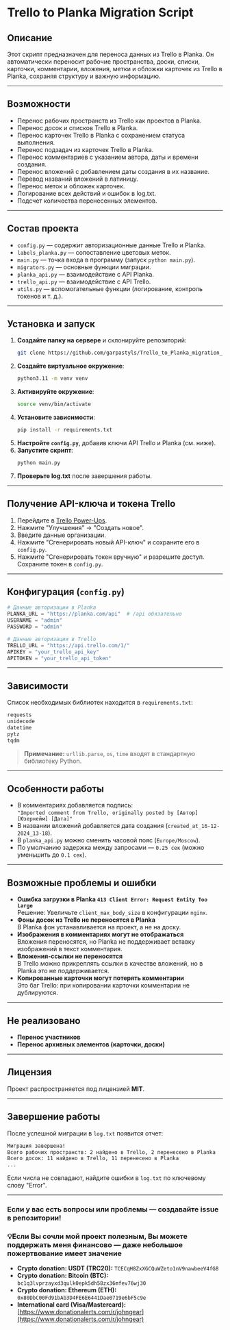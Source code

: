 # Trello to Planka Migration Script

## Описание
Этот скрипт предназначен для переноса данных из Trello в Planka. Он автоматически переносит рабочие пространства, доски, списки, карточки, комментарии, вложения, метки и обложки карточек из Trello в Planka, сохраняя структуру и важную информацию.

---

## Возможности
- Перенос рабочих пространств из Trello как проектов в Planka.
- Перенос досок и списков Trello в Planka.
- Перенос карточек Trello в Planka с сохранением статуса выполнения.
- Перенос подзадач из карточек Trello в Planka.
- Перенос комментариев с указанием автора, даты и времени создания.
- Перенос вложений с добавлением даты создания в их название.
- Перевод названий вложений в латиницу.
- Перенос меток и обложек карточек.
- Логирование всех действий и ошибок в log.txt.
- Подсчет количества перенесенных элементов.

---

## Состав проекта
- `config.py` — содержит авторизационные данные Trello и Planka.
- `labels_planka.py` — сопоставление цветовых меток.
- `main.py` — точка входа в программу (запуск `python main.py`).
- `migrators.py` — основные функции миграции.
- `planka_api.py` — взаимодействие с API Planka.
- `trello_api.py` — взаимодействие с API Trello.
- `utils.py` — вспомогательные функции (логирование, контроль токенов и т. д.).

---

## Установка и запуск
1. **Создайте папку на сервере** и склонируйте репозиторий:
   ```sh
   git clone https://github.com/garpastyls/Trello_to_Planka_migration_script.git
   ```
2. **Создайте виртуальное окружение**:
   ```sh
   python3.11 -m venv venv
   ```
3. **Активируйте окружение**:
   ```sh
   source venv/bin/activate
   ```
4. **Установите зависимости**:
   ```sh
   pip install -r requirements.txt
   ```
5. **Настройте `config.py`**, добавив ключи API Trello и Planka (см. ниже).
6. **Запустите скрипт**:
   ```sh
   python main.py
   ```
7. **Проверьте log.txt** после завершения работы.

---

## Получение API-ключа и токена Trello
1. Перейдите в [Trello Power-Ups](https://trello.com/power-ups/admin).
2. Нажмите "Улучшения" → "Создать новое".
3. Введите данные организации.
4. Нажмите "Сгенерировать новый API-ключ" и сохраните его в `config.py`.
5. Нажмите "Сгенерировать токен вручную" и разрешите доступ. Сохраните токен в `config.py`.

---

## Конфигурация (`config.py`)
```python
# Данные авторизации в Planka
PLANKA_URL = "https://planka.com/api"  # /api обязательно
USERNAME = "admin"
PASSWORD = "admin"

# Данные авторизации в Trello
TRELLO_URL = "https://api.trello.com/1/"
APIKEY = "your_trello_api_key"
APITOKEN = "your_trello_api_token"
```

---

## Зависимости
Список необходимых библиотек находится в `requirements.txt`:
```txt
requests
unidecode
datetime
pytz
tqdm
```
> **Примечание:** `urllib.parse`, `os`, `time` входят в стандартную библиотеку Python.

---

## Особенности работы
- В комментариях добавляется подпись:  
  `"Imported comment from Trello, originally posted by [Автор] [Юзернейм] [Дата]"`
- В названии вложений добавляется дата создания (`created_at_16-12-2024_13-18`).
- В `planka_api.py` можно сменить часовой пояс (`Europe/Moscow`).
- По умолчанию задержка между запросами — `0.25 сек` (можно уменьшить до `0.1 сек`).

---

## Возможные проблемы и ошибки
- **Ошибка загрузки в Planka `413 Client Error: Request Entity Too Large`**  
  Решение: Увеличьте `client_max_body_size` в конфигурации `nginx`.
- **Фоны досок из Trello не переносятся в Planka**  
  В Planka фон устанавливается на проект, а не на доску.
- **Изображения в комментариях могут не отображаться**  
  Вложения переносятся, но Planka не поддерживает вставку изображений в текст комментария.
- **Вложения-ссылки не переносятся**  
  В Trello можно прикреплять ссылки в качестве вложений, но в Planka это не поддерживается.
- **Копированные карточки могут потерять комментарии**  
  Это баг Trello: при копировании карточки комментарии не дублируются.

---

## Не реализовано
- **Перенос участников**  
- **Перенос архивных элементов (карточки, доски)**  

---

## Лицензия
Проект распространяется под лицензией **MIT**.

---

## Завершение работы
После успешной миграции в `log.txt` появится отчет:
```sh
Миграция завершена!
Всего рабочих пространств: 2 найдено в Trello, 2 перенесено в Planka
Всего досок: 11 найдено в Trello, 11 перенесено в Planka
...
```
Если числа не совпадают, найдите ошибки в `log.txt` по ключевому слову "Error".

---

### Если у вас есть вопросы или проблемы — создавайте issue в репозитории!

### 💡Если Вы сочли мой проект полезным, Вы можете поддержать меня финансово — даже небольшое пожертвование имеет значение
- **Crypto donation: USDT (TRC20):** `TCECqH8ZxXGCQuWZeto1nV9nawbeeV4fG8`
- **Crypto donation: Bitcoin (BTC):** `bc1q3lvprzayxd3qulk0epk5dh58zx36mfev76wj30`
- **Crypto donation: Ethereum (ETH):** `0x80DbC00Fd91bAb3D4FE6E6441Dae0719e6bF5c9e`
- **International card (Visa/Mastercard):**  
[https://www.donationalerts.com/r/johngear](https://www.donationalerts.com/r/johngear)

